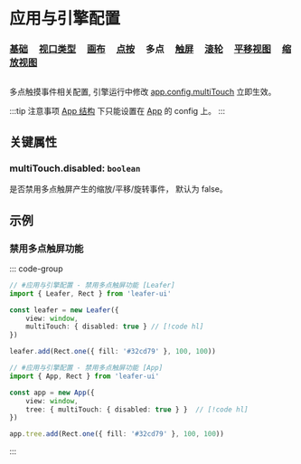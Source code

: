 # 应用与引擎配置

### [基础](/reference/config/app/base.md) &nbsp; &nbsp; [视口类型](/reference/config/app/type.md) &nbsp; &nbsp; [画布](/reference/config/app/canvas.md) &nbsp; &nbsp; [点按](/reference/config/app/pointer.md) &nbsp; &nbsp; 多点 &nbsp; &nbsp; [触屏](/reference/config/app/touch.md) &nbsp; &nbsp; [滚轮](/reference/config/app/wheel.md) &nbsp; &nbsp; [平移视图](/reference/config/app/move.md) &nbsp; &nbsp; [缩放视图](/reference/config/app/zoom.md)

##

多点触摸事件相关配置, 引擎运行中修改 [app.config.multiTouch](/reference/display/Leafer.md#config-ileaferconfig) 立即生效。

:::tip 注意事项
[App 结构](/guide/advanced/app.md) 下只能设置在 [App](/reference/display/App.md) 的 config 上。
:::

## 关键属性

### multiTouch.disabled: `boolean`

是否禁用多点触屏产生的缩放/平移/旋转事件， 默认为 false。

## 示例

### 禁用多点触屏功能

::: code-group
```ts
// #应用与引擎配置 - 禁用多点触屏功能 [Leafer]
import { Leafer, Rect } from 'leafer-ui'

const leafer = new Leafer({
    view: window,
    multiTouch: { disabled: true } // [!code hl]
})

leafer.add(Rect.one({ fill: '#32cd79' }, 100, 100))
```

```ts
// #应用与引擎配置 - 禁用多点触屏功能 [App]
import { App, Rect } from 'leafer-ui'

const app = new App({
    view: window,
    tree: { multiTouch: { disabled: true } }  // [!code hl]
})

app.tree.add(Rect.one({ fill: '#32cd79' }, 100, 100))
```
:::
